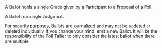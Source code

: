 
A Ballot holds a single Grade given by a Participant to a Proposal of a Poll.

A Ballot is a single Judgment.

For security purposes, Ballots are journalized and may not be updated or deleted individually.
If you change your mind, emit a new Ballot.
It will be the responsibility of the Poll Tallier to only consider the latest ballot when there are multiple.
